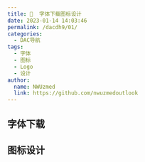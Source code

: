 ```yaml
---
title: 🔖  字体下载图标设计
date: 2023-01-14 14:03:46
permalink: /dacdh9/01/
categories: 
  - DAC导航
tags: 
  - 字体
  - 图标
  - Logo
  - 设计
author: 
  name: NWUzmed
  link: https://github.com/nwuzmedoutlook
---
```


## 字体下载

<ClientOnly>
  <Card :cardData="cardData0" :cardListSize=4 carTitlColor="#000" carHoverColor="#000" />
</ClientOnly>

## 图标设计

<ClientOnly>
  <Card :cardData="cardData1" :cardListSize=4 carTitlColor="#000" carHoverColor="#000" />
</ClientOnly>

<script>
export default {
  data() {
    return {
      cardData0: [
{id: "0", cardSrc: "https://www.iconfont.cn/", cardImgSrc: "https://api.xinac.net/icon/?url=https://www.iconfont.cn/", cardName: "iconfont", cardContent: "阿里巴巴矢量图标库",},
{cardSrc: "https://www.easyicon.net/language.zh-cn/", cardImgSrc: "https://api.xinac.net/icon/?url=https://www.easyicon.net/language.zh-cn/", cardName: "Easyicon", cardContent: "ICON(SVG/PNG/ICO/ICNS)图标搜索下载",},
{cardSrc: "https://icons8.cn/", cardImgSrc: "https://api.xinac.net/icon/?url=https://icons8.cn/", cardName: "ICONS8", cardContent: "下载158k个免费图标 + 插图、照片和音乐",},
{cardSrc: "https://www.veryicon.com/", cardImgSrc: "https://api.xinac.net/icon/?url=https://www.veryicon.com/", cardName: "VeryIcon", cardContent: "Free SVG, PNG Icons, Vector Icons Search And Download",},
{cardSrc: "https://www.easyicon.net/", cardImgSrc: "https://api.xinac.net/icon/?url=https://www.easyicon.net/", cardName: "Easyicon", cardContent: "图标下载，ICON(SVG/PNG/ICO/ICNS)图标搜索下载",},
{cardSrc: "https://findicons.com/", cardImgSrc: "https://api.xinac.net/icon/?url=https://findicons.com/", cardName: "Findicons", cardContent: "Free Icons and Icon packs | +500,000 icons to download",},
{cardSrc: "https://thenounproject.com/", cardImgSrc: "https://api.xinac.net/icon/?url=https://thenounproject.com/", cardName: "Noun Project", cardContent: "Free Icons & Stock Photos for Everything",},
{cardSrc: "https://www.iconfinder.com/", cardImgSrc: "https://api.xinac.net/icon/?url=https://www.iconfinder.com/", cardName: "Iconfinder", cardContent: "5,200,000+ free and premium vector icons",},
{cardSrc: "https://graphicriver.net/", cardImgSrc: "https://api.xinac.net/icon/?url=https://graphicriver.net/", cardName: "GraphicRiver", cardContent: "Fonts, Logos & Icons",},
{cardSrc: "https://biorender.com/", cardImgSrc: "https://api.xinac.net/icon/?url=https://biorender.com/", cardName: "BioRender", cardContent: "Create Professional Science Figures in Minutes.",},
{cardSrc: "https://www.100font.com/", cardImgSrc: "https://api.xinac.net/icon/?url=https://www.100font.com/", cardName: "100font.com", cardContent: "免版权字体下载、免费商用字体下载网站",},
{cardSrc: "http://www.qiuziti.com/", cardImgSrc: "https://api.xinac.net/icon/?url=http://www.qiuziti.com/", cardName: "求字体网", cardContent: "提供中文和英文字体库下载、识别与预览",},
{cardSrc: "http://www.zhaozi.cn/", cardImgSrc: "https://api.xinac.net/icon/?url=http://www.zhaozi.cn/", cardName: "找字网", cardContent: "免费字体下载、字体在线商用授权、ttf字体分享",},
{cardSrc: "http://fonts.mobanwang.com/", cardImgSrc: "https://api.xinac.net/icon/?url=http://fonts.mobanwang.com/", cardName: "模板王字库", cardContent: "字体下载，字库下载，免费下载字体，中文字体",},
{cardSrc: "https://izihun.com/", cardImgSrc: "https://api.xinac.net/icon/?url=https://izihun.com/", cardName: "字魂网", cardContent: "商用字体下载，字体定制，在线免费字体下载",},
{cardSrc: "https://www.fonts.net.cn/", cardImgSrc: "https://api.xinac.net/icon/?url=https://www.fonts.net.cn/", cardName: "字体天下", cardContent: "提供各类字体的免费下载和在线预览服务",},
{cardSrc: "http://ziti.sozi.cn/", cardImgSrc: "https://api.xinac.net/icon/?url=http://ziti.sozi.cn/", cardName: "字体下载网", cardContent: "字体大全 字库下载 搜字体 搜字网",},
{cardSrc: "https://www.16sucai.com/font/zhongwen/", cardImgSrc: "https://api.xinac.net/icon/?url=https://www.16sucai.com/font/zhongwen/", cardName: "16素材网", cardContent: "中文字体 - 素材中国",},
{cardSrc: "https://hanziyuan.net/", cardImgSrc: "https://api.xinac.net/icon/?url=https://hanziyuan.net/", cardName: "Chinese Etymology", cardContent: "字源",},
{cardSrc: "http://www.uugai.com/", cardImgSrc: "https://api.xinac.net/icon/?url=http://www.uugai.com/", cardName: "U钙网", cardContent: "免费logo在线制作-字体logo-logo设计",},
{cardSrc: "http://www.logoaplus.com/", cardImgSrc: "https://api.xinac.net/icon/?url=http://www.logoaplus.com/", cardName: "LOGOA+", cardContent: "在线LOGO设计网",},
{cardSrc: "http://www.logofree.cn/", cardImgSrc: "https://api.xinac.net/icon/?url=http://www.logofree.cn/", cardName: "LogoFree", cardContent: "logo设计在线生成",},
{cardSrc: "http://www.logosheji.com/", cardImgSrc: "https://api.xinac.net/icon/?url=http://www.logosheji.com/", cardName: "logo设计网", cardContent: "智能logo在线制作工具",},
{cardSrc: "https://www.cnlogo8.com/", cardImgSrc: "https://api.xinac.net/icon/?url=https://www.cnlogo8.com/", cardName: "LOGO设计网", cardContent: "中国logo第一门户站",},
{cardSrc: "https://www.logomaker.com.cn/", cardImgSrc: "https://api.xinac.net/icon/?url=https://www.logomaker.com.cn/", cardName: "标智客", cardContent: "免费logo设计生成在线制作神器",},
{cardSrc: "http://www.logoquan.com/", cardImgSrc: "https://api.xinac.net/icon/?url=http://www.logoquan.com/", cardName: "LOGO圈", cardContent: "LOGO设计欣赏_国外标志设计欣赏",},
{cardSrc: "https://xzlogo.com/", cardImgSrc: "https://api.xinac.net/icon/?url=https://xzlogo.com/", cardName: "小智LOGO", cardContent: "3分钟完成LOGO设计在线生成",},
{cardSrc: "https://www.logosc.cn/", cardImgSrc: "https://api.xinac.net/icon/?url=https://www.logosc.cn/", cardName: "标小智LOGO神器", cardContent: "LOGO设计神器；公司logo在线设计生成器",},
{cardSrc: "https://www.logoko.com.cn/", cardImgSrc: "https://api.xinac.net/icon/?url=https://www.logoko.com.cn/", cardName: "标点狗", cardContent: "免费!LOGO设计,标志设计在线制作神器!",},
{cardSrc: "https://blobs.app/", cardImgSrc: "https://api.xinac.net/icon/?url=https://blobs.app/", cardName: "Blobs", cardContent: "Generate beautiful blob shapes for web and flutter apps",},
{cardSrc: "https://css.gg/app", cardImgSrc: "https://api.xinac.net/icon/?url=https://css.gg/app", cardName: "App", cardContent: "CSS Icons",},
{cardSrc: "https://notion-avatar.vercel.app/zh", cardImgSrc: "https://api.xinac.net/icon/?url=https://notion-avatar.vercel.app/zh", cardName: "Notion Avatar Maker", cardContent: "Notion 风格头像制作",},
      ],
      
      cardData1: [
        {
          id: "1",
          cardSrc: "https://cn.vuejs.org/",
          cardImgSrc:
            "https://cdn.staticaly.com/gh/Kele-Bingtang/static@master/img/tools/20220105001047.png",
          cardName: "Vue",
          cardContent: "渐进式 JavaScript 框架",
        },
      ],
    };
  },
};
</script>
